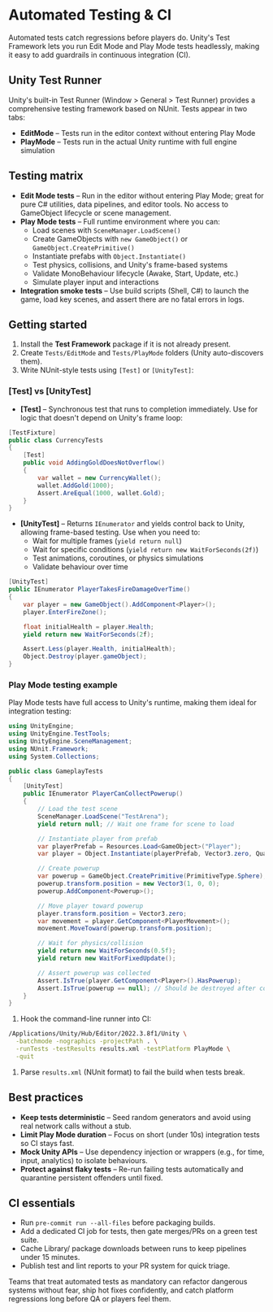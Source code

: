 # Automated Testing & CI

Automated tests catch regressions before players do. Unity's Test Framework lets you run Edit Mode
and Play Mode tests headlessly, making it easy to add guardrails in continuous integration (CI).

## Unity Test Runner

Unity's built-in Test Runner (Window > General > Test Runner) provides a comprehensive testing
framework based on NUnit. Tests appear in two tabs:

- **EditMode** – Tests run in the editor context without entering Play Mode
- **PlayMode** – Tests run in the actual Unity runtime with full engine simulation

## Testing matrix

- **Edit Mode tests** – Run in the editor without entering Play Mode; great for pure C# utilities,
  data pipelines, and editor tools. No access to GameObject lifecycle or scene management.
- **Play Mode tests** – Full runtime environment where you can:
  - Load scenes with `SceneManager.LoadScene()`
  - Create GameObjects with `new GameObject()` or `GameObject.CreatePrimitive()`
  - Instantiate prefabs with `Object.Instantiate()`
  - Test physics, collisions, and Unity's frame-based systems
  - Validate MonoBehaviour lifecycle (Awake, Start, Update, etc.)
  - Simulate player input and interactions
- **Integration smoke tests** – Use build scripts (Shell, C#) to launch the game, load key scenes,
  and assert there are no fatal errors in logs.

## Getting started

1. Install the **Test Framework** package if it is not already present.
2. Create `Tests/EditMode` and `Tests/PlayMode` folders (Unity auto-discovers them).
3. Write NUnit-style tests using `[Test]` or `[UnityTest]`:

### [Test] vs [UnityTest]

- **[Test]** – Synchronous test that runs to completion immediately. Use for logic that doesn't
  depend on Unity's frame loop:

```csharp
[TestFixture]
public class CurrencyTests
{
    [Test]
    public void AddingGoldDoesNotOverflow()
    {
        var wallet = new CurrencyWallet();
        wallet.AddGold(1000);
        Assert.AreEqual(1000, wallet.Gold);
    }
}
```

- **[UnityTest]** – Returns `IEnumerator` and yields control back to Unity, allowing frame-based
  testing. Use when you need to:
  - Wait for multiple frames (`yield return null`)
  - Wait for specific conditions (`yield return new WaitForSeconds(2f)`)
  - Test animations, coroutines, or physics simulations
  - Validate behaviour over time

```csharp
[UnityTest]
public IEnumerator PlayerTakesFireDamageOverTime()
{
    var player = new GameObject().AddComponent<Player>();
    player.EnterFireZone();

    float initialHealth = player.Health;
    yield return new WaitForSeconds(2f);

    Assert.Less(player.Health, initialHealth);
    Object.Destroy(player.gameObject);
}
```

### Play Mode testing example

Play Mode tests have full access to Unity's runtime, making them ideal for integration testing:

```csharp
using UnityEngine;
using UnityEngine.TestTools;
using UnityEngine.SceneManagement;
using NUnit.Framework;
using System.Collections;

public class GameplayTests
{
    [UnityTest]
    public IEnumerator PlayerCanCollectPowerup()
    {
        // Load the test scene
        SceneManager.LoadScene("TestArena");
        yield return null; // Wait one frame for scene to load

        // Instantiate player from prefab
        var playerPrefab = Resources.Load<GameObject>("Player");
        var player = Object.Instantiate(playerPrefab, Vector3.zero, Quaternion.identity);

        // Create powerup
        var powerup = GameObject.CreatePrimitive(PrimitiveType.Sphere);
        powerup.transform.position = new Vector3(1, 0, 0);
        powerup.AddComponent<Powerup>();

        // Move player toward powerup
        player.transform.position = Vector3.zero;
        var movement = player.GetComponent<PlayerMovement>();
        movement.MoveToward(powerup.transform.position);

        // Wait for physics/collision
        yield return new WaitForSeconds(0.5f);
        yield return new WaitForFixedUpdate();

        // Assert powerup was collected
        Assert.IsTrue(player.GetComponent<Player>().HasPowerup);
        Assert.IsTrue(powerup == null); // Should be destroyed after collection
    }
}
```

1. Hook the command-line runner into CI:

```bash
/Applications/Unity/Hub/Editor/2022.3.8f1/Unity \
  -batchmode -nographics -projectPath . \
  -runTests -testResults results.xml -testPlatform PlayMode \
  -quit
```

1. Parse `results.xml` (NUnit format) to fail the build when tests break.

## Best practices

- **Keep tests deterministic** – Seed random generators and avoid using real network calls without a
  stub.
- **Limit Play Mode duration** – Focus on short (under 10s) integration tests so CI stays fast.
- **Mock Unity APIs** – Use dependency injection or wrappers (e.g., for time, input, analytics) to
  isolate behaviours.
- **Protect against flaky tests** – Re-run failing tests automatically and quarantine persistent
  offenders until fixed.

## CI essentials

- Run `pre-commit run --all-files` before packaging builds.
- Add a dedicated CI job for tests, then gate merges/PRs on a green test suite.
- Cache Library/ package downloads between runs to keep pipelines under 15 minutes.
- Publish test and lint reports to your PR system for quick triage.

Teams that treat automated tests as mandatory can refactor dangerous systems without fear, ship hot
fixes confidently, and catch platform regressions long before QA or players feel them.
